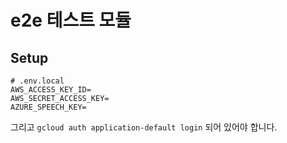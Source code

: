 # e2e 테스트 모듈

## Setup

```env
# .env.local
AWS_ACCESS_KEY_ID=
AWS_SECRET_ACCESS_KEY=
AZURE_SPEECH_KEY=
```

그리고 `gcloud auth application-default login` 되어 있어야 합니다.
